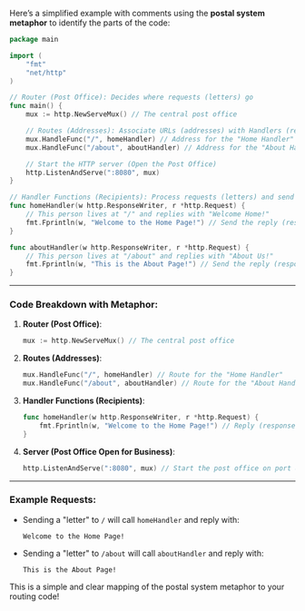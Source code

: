 Here’s a simplified example with comments using the **postal system metaphor** to identify the parts of the code:

```go
package main

import (
	"fmt"
	"net/http"
)

// Router (Post Office): Decides where requests (letters) go
func main() {
	mux := http.NewServeMux() // The central post office

	// Routes (Addresses): Associate URLs (addresses) with Handlers (recipients)
	mux.HandleFunc("/", homeHandler) // Address for the "Home Handler"
	mux.HandleFunc("/about", aboutHandler) // Address for the "About Handler"

	// Start the HTTP server (Open the Post Office)
	http.ListenAndServe(":8080", mux)
}

// Handler Functions (Recipients): Process requests (letters) and send responses
func homeHandler(w http.ResponseWriter, r *http.Request) {
	// This person lives at "/" and replies with "Welcome Home!"
	fmt.Fprintln(w, "Welcome to the Home Page!") // Send the reply (response)
}

func aboutHandler(w http.ResponseWriter, r *http.Request) {
	// This person lives at "/about" and replies with "About Us!"
	fmt.Fprintln(w, "This is the About Page!") // Send the reply (response)
}
```

---

### Code Breakdown with Metaphor:

1. **Router (Post Office)**:
    
    ```go
    mux := http.NewServeMux() // The central post office
    ```
    
2. **Routes (Addresses)**:
    
    ```go
    mux.HandleFunc("/", homeHandler) // Route for the "Home Handler"
    mux.HandleFunc("/about", aboutHandler) // Route for the "About Handler"
    ```
    
3. **Handler Functions (Recipients)**:
    
    ```go
    func homeHandler(w http.ResponseWriter, r *http.Request) {
        fmt.Fprintln(w, "Welcome to the Home Page!") // Reply (response)
    }
    ```
    
4. **Server (Post Office Open for Business)**:
    
    ```go
    http.ListenAndServe(":8080", mux) // Start the post office on port 8080
    ```
    

---

### Example Requests:

- Sending a "letter" to `/` will call `homeHandler` and reply with:
    
    ```
    Welcome to the Home Page!
    ```
    
- Sending a "letter" to `/about` will call `aboutHandler` and reply with:
    
    ```
    This is the About Page!
    ```
    

This is a simple and clear mapping of the postal system metaphor to your routing code!